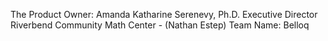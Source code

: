 
The Product Owner:
Amanda Katharine Serenevy, Ph.D.
Executive Director
Riverbend Community Math Center - (Nathan Estep)
Team Name: Belloq
